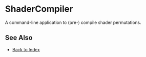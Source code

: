 # ShaderCompiler

<!-- PAGE IS TODO -->

A command-line application to (pre-) compile shader permutations.

## See Also

* [Back to Index](../index.md)
